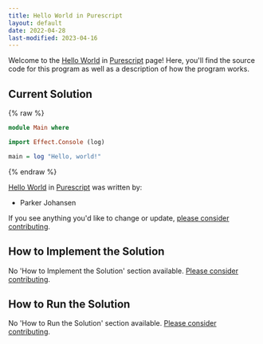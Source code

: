 ```yaml
---
title: Hello World in Purescript
layout: default
date: 2022-04-28
last-modified: 2023-04-16
---
```


Welcome to the [Hello World](https://sampleprograms.io/projects/hello-world) in [Purescript](https://sampleprograms.io/languages/purescript) page! Here, you'll find the source code for this program as well as a description of how the program works.

## Current Solution

{% raw %}

```purescript
module Main where

import Effect.Console (log)

main = log "Hello, world!"
```

{% endraw %}

[Hello World](https://sampleprograms.io/projects/hello-world) in [Purescript](https://sampleprograms.io/languages/purescript) was written by:

- Parker Johansen

If you see anything you'd like to change or update, [please consider contributing](https://github.com/TheRenegadeCoder/sample-programs).

## How to Implement the Solution

No 'How to Implement the Solution' section available. [Please consider contributing](https://github.com/TheRenegadeCoder/sample-programs-website).

## How to Run the Solution

No 'How to Run the Solution' section available. [Please consider contributing](https://github.com/TheRenegadeCoder/sample-programs-website).